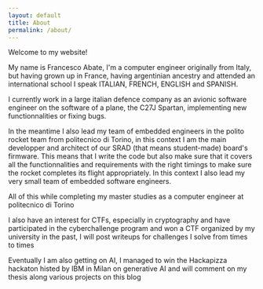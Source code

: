 ```yaml
---
layout: default
title: About
permalink: /about/
---
```


Welcome to my website!

My name is Francesco Abate, I'm a computer engineer originally from Italy, but having grown up in France, having argentinian ancestry and attended an international school I speak ITALIAN, FRENCH, ENGLISH and SPANISH.

I currently work in a large italian defence company as an avionic software engineer on the software of a plane, the C27J Spartan, implementing new functionnalities or fixing bugs.

In the meantime I also lead my team of embedded engineers in the polito rocket team from politecnico di Torino, in this context I am the main developper and architect of our SRAD (that means student-made) board's firmware. This means that I write the code but also make sure that it covers all the functionnalities and requirements with the right timings to make sure the rocket completes its flight appropriately. In this context I also lead my very small team of embedded software engineers.

All of this while completing my master studies as a computer engineer at politecnico di Torino

I also have an interest for CTFs, especially in cryptography and have participated in the cyberchallenge program and won a CTF organized by my university in the past, I will post writeups for challenges I solve from times to times

Eventually I am also getting on AI, I managed to win the Hackapizza hackaton histed by IBM in Milan on generative AI and will comment on my thesis along various projects on this blog
